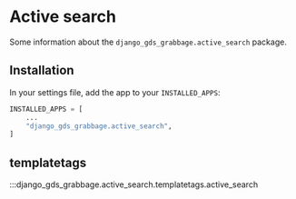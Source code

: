 # Active search

Some information about the `django_gds_grabbage.active_search` package.

## Installation

In your settings file, add the app to your `INSTALLED_APPS`:

```python
INSTALLED_APPS = [
    ...
    "django_gds_grabbage.active_search",
]
```

## templatetags

:::django_gds_grabbage.active_search.templatetags.active_search
